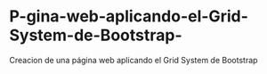 # P-gina-web-aplicando-el-Grid-System-de-Bootstrap-
Creacion de una página web aplicando el Grid System de Bootstrap 
